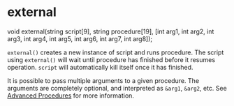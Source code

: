 # external

<Prototype small>void external(string script[9], string procedure[19], [int arg1, int arg2, int arg3, int arg4, int arg5, int arg6, int arg7, int arg8]);</Prototype>

`external()` creates a new instance of script and runs procedure. The script using `external()` will wait until procedure has finished before it resumes operation. `script` will automatically kill itself once it has finished.

<VersionInfo dink="1.08">It is possible to pass multiple arguments to a given procedure. The arguments are completely optional, and interpreted as `&arg1`, `&arg2`, etc. See [Advanced Procedures](../guide/procedures.md#advanced-procedures) for more information.</VersionInfo>
